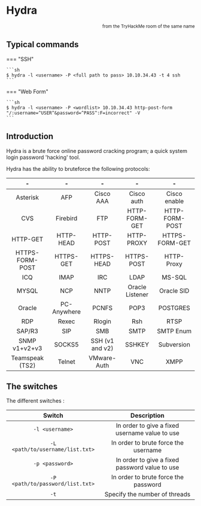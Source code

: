 # Hydra
<div style="text-align: right"> <sub>from the TryHackMe room of the same name</sub> </div>

## Typical commands

=== "SSH"

    ```sh
    $ hydra -l <username> -P <full path to pass> 10.10.34.43 -t 4 ssh
    ```

=== "Web Form"

    ```sh
    $ hydra -l <username> -P <wordlist> 10.10.34.43 http-post-form "/:username=^USER^&password=^PASS^:F=incorrect" -V
    ```

## Introduction

Hydra is a brute force online password cracking program; a quick system login password 'hacking' tool.

Hydra has the ability to bruteforce the following protocols:

-|-|-|-|-
:-:|:-:|:-:|:-:|:-:
Asterisk | AFP | Cisco AAA | Cisco auth | Cisco enable
CVS | Firebird | FTP |  HTTP-FORM-GET | HTTP-FORM-POST
HTTP-GET | HTTP-HEAD | HTTP-POST | HTTP-PROXY | HTTPS-FORM-GET
HTTPS-FORM-POST | HTTPS-GET | HTTPS-HEAD | HTTPS-POST | HTTP-Proxy
ICQ | IMAP | IRC | LDAP | MS-SQL
MYSQL | NCP | NNTP | Oracle Listener | Oracle SID
Oracle | PC-Anywhere | PCNFS | POP3 | POSTGRES
RDP | Rexec | Rlogin | Rsh | RTSP
SAP/R3 | SIP | SMB | SMTP | SMTP Enum
SNMP v1+v2+v3 | SOCKS5 | SSH (v1 and v2) | SSHKEY | Subversion
Teamspeak (TS2) | Telnet | VMware-Auth | VNC | XMPP

## The switches

The different switches : 

Switch|Description
:-:|:-:
`-l <username>`|In order to give a fixed username value to use
`-L <path/to/username/list.txt>`|In order to brute force the username
`-p <password>`|In order to give a fixed password value to use
`-P <path/to/password/list.txt>`|In order to brute force the password
`-t`|Specify the number of threads
